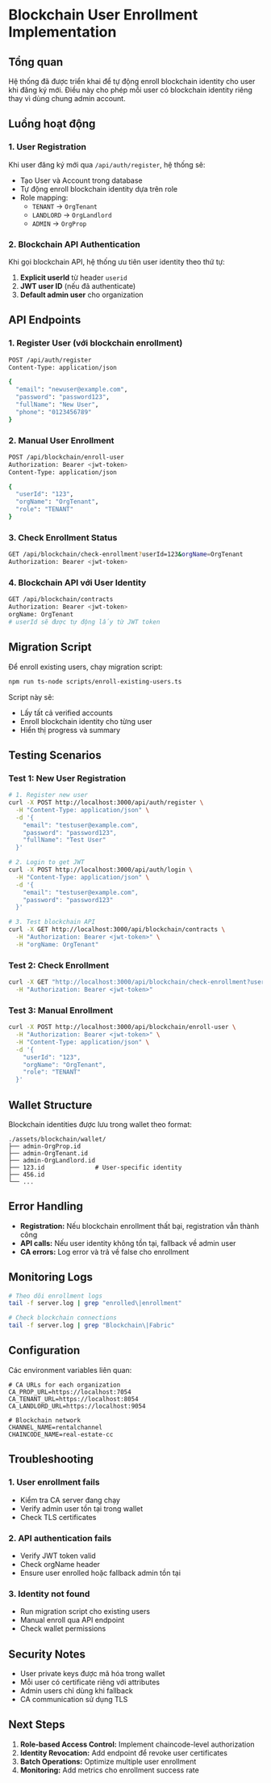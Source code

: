 # Blockchain User Enrollment Implementation

## Tổng quan

Hệ thống đã được triển khai để tự động enroll blockchain identity cho user khi đăng ký mới. Điều này cho phép mỗi user có blockchain identity riêng thay vì dùng chung admin account.

## Luồng hoạt động

### 1. User Registration
Khi user đăng ký mới qua `/api/auth/register`, hệ thống sẽ:
- Tạo User và Account trong database
- Tự động enroll blockchain identity dựa trên role
- Role mapping:
  - `TENANT` → `OrgTenant` 
  - `LANDLORD` → `OrgLandlord`
  - `ADMIN` → `OrgProp`

### 2. Blockchain API Authentication
Khi gọi blockchain API, hệ thống ưu tiên user identity theo thứ tự:
1. **Explicit userId** từ header `userid`
2. **JWT user ID** (nếu đã authenticate)  
3. **Default admin user** cho organization

## API Endpoints

### 1. Register User (với blockchain enrollment)
```bash
POST /api/auth/register
Content-Type: application/json

{
  "email": "newuser@example.com",
  "password": "password123",
  "fullName": "New User",
  "phone": "0123456789"
}
```

### 2. Manual User Enrollment
```bash
POST /api/blockchain/enroll-user
Authorization: Bearer <jwt-token>
Content-Type: application/json

{
  "userId": "123",
  "orgName": "OrgTenant", 
  "role": "TENANT"
}
```

### 3. Check Enrollment Status
```bash
GET /api/blockchain/check-enrollment?userId=123&orgName=OrgTenant
Authorization: Bearer <jwt-token>
```

### 4. Blockchain API với User Identity
```bash
GET /api/blockchain/contracts
Authorization: Bearer <jwt-token>
orgName: OrgTenant
# userId sẽ được tự động lấy từ JWT token
```

## Migration Script

Để enroll existing users, chạy migration script:

```bash
npm run ts-node scripts/enroll-existing-users.ts
```

Script này sẽ:
- Lấy tất cả verified accounts
- Enroll blockchain identity cho từng user
- Hiển thị progress và summary

## Testing Scenarios

### Test 1: New User Registration
```bash
# 1. Register new user
curl -X POST http://localhost:3000/api/auth/register \
  -H "Content-Type: application/json" \
  -d '{
    "email": "testuser@example.com",
    "password": "password123",
    "fullName": "Test User"
  }'

# 2. Login to get JWT
curl -X POST http://localhost:3000/api/auth/login \
  -H "Content-Type: application/json" \
  -d '{
    "email": "testuser@example.com", 
    "password": "password123"
  }'

# 3. Test blockchain API
curl -X GET http://localhost:3000/api/blockchain/contracts \
  -H "Authorization: Bearer <jwt-token>" \
  -H "orgName: OrgTenant"
```

### Test 2: Check Enrollment
```bash
curl -X GET "http://localhost:3000/api/blockchain/check-enrollment?userId=123&orgName=OrgTenant" \
  -H "Authorization: Bearer <jwt-token>"
```

### Test 3: Manual Enrollment
```bash
curl -X POST http://localhost:3000/api/blockchain/enroll-user \
  -H "Authorization: Bearer <jwt-token>" \
  -H "Content-Type: application/json" \
  -d '{
    "userId": "123",
    "orgName": "OrgTenant",
    "role": "TENANT"
  }'
```

## Wallet Structure

Blockchain identities được lưu trong wallet theo format:
```
./assets/blockchain/wallet/
├── admin-OrgProp.id
├── admin-OrgTenant.id  
├── admin-OrgLandlord.id
├── 123.id              # User-specific identity
├── 456.id
└── ...
```

## Error Handling

- **Registration:** Nếu blockchain enrollment thất bại, registration vẫn thành công
- **API calls:** Nếu user identity không tồn tại, fallback về admin user
- **CA errors:** Log error và trả về false cho enrollment

## Monitoring Logs

```bash
# Theo dõi enrollment logs
tail -f server.log | grep "enrolled\|enrollment"

# Check blockchain connections  
tail -f server.log | grep "Blockchain\|Fabric"
```

## Configuration

Các environment variables liên quan:
```env
# CA URLs for each organization
CA_PROP_URL=https://localhost:7054
CA_TENANT_URL=https://localhost:8054  
CA_LANDLORD_URL=https://localhost:9054

# Blockchain network
CHANNEL_NAME=rentalchannel
CHAINCODE_NAME=real-estate-cc
```

## Troubleshooting

### 1. User enrollment fails
- Kiểm tra CA server đang chạy
- Verify admin user tồn tại trong wallet
- Check TLS certificates

### 2. API authentication fails  
- Verify JWT token valid
- Check orgName header
- Ensure user enrolled hoặc fallback admin tồn tại

### 3. Identity not found
- Run migration script cho existing users
- Manual enroll qua API endpoint
- Check wallet permissions

## Security Notes

- User private keys được mã hóa trong wallet
- Mỗi user có certificate riêng với attributes
- Admin users chỉ dùng khi fallback
- CA communication sử dụng TLS

## Next Steps

1. **Role-based Access Control:** Implement chaincode-level authorization
2. **Identity Revocation:** Add endpoint để revoke user certificates  
3. **Batch Operations:** Optimize multiple user enrollment
4. **Monitoring:** Add metrics cho enrollment success rate
